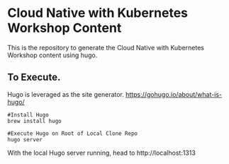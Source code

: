 # Cloud Native with Kubernetes Workshop Content

This is the repository to generate the Cloud Native with Kubernetes Workshop content using hugo.

## To Execute.
Hugo is leveraged as the site generator. https://gohugo.io/about/what-is-hugo/

```
#Install Hugo
brew install hugo

#Execute Hugo on Root of Local Clone Repo
hugo server
```

With the local Hugo server running, head to http://localhost:1313
